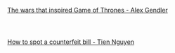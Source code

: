 [The wars that inspired Game of Thrones - Alex Gendler](https://www.bilibili.com/video/BV1Dk4y1q781?p=589)

```ad-note



```

[How to spot a counterfeit bill - Tien Nguyen](https://www.bilibili.com/video/BV1Dk4y1q781?p=590)